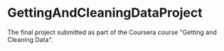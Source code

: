 # GettingAndCleaningDataProject
The final project submitted as part of the Coursera course "Getting and Cleaning Data".
